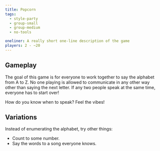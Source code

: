 ```yaml
---
title: Popcorn
tags:
  - style-party
  - group-small
  - group-medium
  - no-tools

oneliner: A really short one-line description of the game
players: 2 - ~20
---
```

## Gameplay
The goal of this game is for everyone to work together to say the alphabet from A to Z. No one playing is allowed to communicate in any other way other than saying the next letter. If any two people speak at the same time, everyone has to start over!

How do you know when to speak? Feel the vibes!

## Variations
Instead of enumerating the alphabet, try other things:

- Count to some number.
- Say the words to a song everyone knows.
